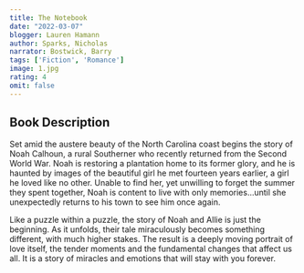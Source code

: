 ```yaml
---
title: The Notebook 
date: "2022-03-07"
blogger: Lauren Hamann
author: Sparks, Nicholas
narrator: Bostwick, Barry
tags: ['Fiction', 'Romance']
image: 1.jpg
rating: 4
omit: false
---
```



## Book Description

Set amid the austere beauty of the North Carolina coast begins the story of Noah Calhoun, a rural Southerner who recently returned from the Second World War. Noah is restoring a plantation home to its former glory, and he is haunted by images of the beautiful girl he met fourteen years earlier, a girl he loved like no other. Unable to find her, yet unwilling to forget the summer they spent together, Noah is content to live with only memories...until she unexpectedly returns to his town to see him once again.

Like a puzzle within a puzzle, the story of Noah and Allie is just the beginning. As it unfolds, their tale miraculously becomes something different, with much higher stakes. The result is a deeply moving portrait of love itself, the tender moments and the fundamental changes that affect us all. It is a story of miracles and emotions that will stay with you forever.